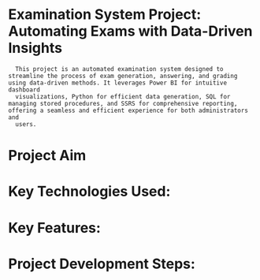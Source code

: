 # Examination System Project: Automating Exams with Data-Driven Insights
      This project is an automated examination system designed to streamline the process of exam generation, answering, and grading using data-driven methods. It leverages Power BI for intuitive dashboard 
      visualizations, Python for efficient data generation, SQL for managing stored procedures, and SSRS for comprehensive reporting, offering a seamless and efficient experience for both administrators and 
      users.

      
# Project Aim


# Key Technologies Used:

# Key Features:

# Project Development Steps:
